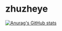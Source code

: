 # zhuzheye
[![Anurag's GitHub stats](https://github-readme-stats.vercel.app/api?username=zhuzheye)](https://github.com/535173883/github-readme-stats)
